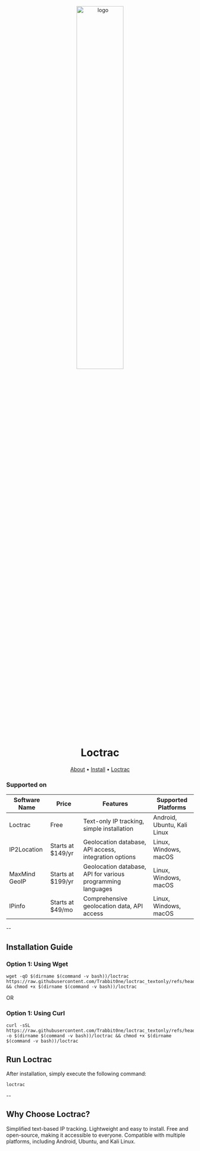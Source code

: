 <div align="center">
  <img src="https://github.com/user-attachments/assets/10f08502-2ff2-4964-87b4-8aa05f46e162" alt="logo" style="width: 50%;">
  <h1>Loctrac</h1>
  
  [About](#supported-on) • [Install](#installation-guide) • [Loctrac](#why-choose-loctrac)

</div>

### Supported on
| Software Name | Price | Features | Supported Platforms |
|----------|----------|----------|----------|
| Loctrac | Free | Text-only IP tracking, simple installation | Android, Ubuntu, Kali Linux |
| IP2Location | Starts at $149/yr | Geolocation database, API access, integration options | Linux, Windows, macOS |
| MaxMind GeoIP | Starts at $199/yr | Geolocation database, API for various programming languages | Linux, Windows, macOS |
| IPinfo | Starts at $49/mo | Comprehensive geolocation data, API access | Linux, Windows, macOS |

--

## Installation Guide
### Option 1: Using Wget
````
wget -qO $(dirname $(command -v bash))/loctrac https://raw.githubusercontent.com/Trabbit0ne/loctrac_textonly/refs/heads/main/main.sh && chmod +x $(dirname $(command -v bash))/loctrac
````
OR
### Option 1: Using Curl
````
curl -sSL https://raw.githubusercontent.com/Trabbit0ne/loctrac_textonly/refs/heads/main/main.sh -o $(dirname $(command -v bash))/loctrac && chmod +x $(dirname $(command -v bash))/loctrac
````
## Run Loctrac
After installation, simply execute the following command:
````
loctrac
````

--

## Why Choose Loctrac?
Simplified text-based IP tracking.
Lightweight and easy to install.
Free and open-source, making it accessible to everyone.
Compatible with multiple platforms, including Android, Ubuntu, and Kali Linux.
